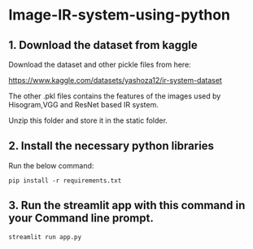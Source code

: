 # Image-IR-system-using-python

## 1. Download the dataset from kaggle
Download the dataset and other pickle files from here:

https://www.kaggle.com/datasets/yashoza12/ir-system-dataset

The other .pkl files contains the features of the images used by Hisogram,VGG and ResNet based IR system.

Unzip this folder and store it in the static folder. 

## 2. Install the necessary python libraries 

Run the below command:

`pip install -r requirements.txt`

## 3. Run the streamlit app with this command in your Command line prompt.

`streamlit run app.py`
